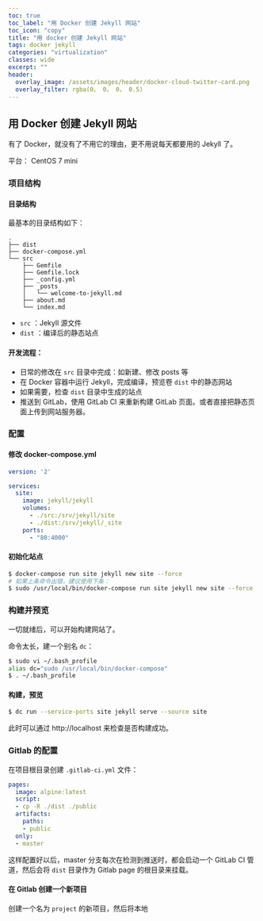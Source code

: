 ```yaml
---
toc: true
toc_label: "用 Docker 创建 Jekyll 网站"
toc_icon: "copy"
title: "用 docker 创建 Jekyll 网站"
tags: docker jekyll
categories: "virtualization"
classes: wide
excerpt: ""
header:
  overlay_image: /assets/images/header/docker-cloud-twitter-card.png
  overlay_filter: rgba(0， 0， 0， 0.5)
---
```





## 用 Docker 创建 Jekyll 网站

有了 Docker，就没有了不用它的理由，更不用说每天都要用的 Jekyll 了。

平台： CentOS 7 mini







### 项目结构



#### 目录结构

最基本的目录结构如下：

```
.
├── dist
├── docker-compose.yml
└── src
    ├── Gemfile
    ├── Gemfile.lock
    ├── _config.yml
    ├── _posts
    │   └── welcome-to-jekyll.md
    ├── about.md
    └── index.md
```

* `src` ：Jekyll 源文件
* `dist` ：编译后的静态站点




#### 开发流程：

* 日常的修改在 `src` 目录中完成：如新建、修改 posts 等
* 在 Docker 容器中运行 Jekyll，完成编译，预览卷 `dist` 中的静态网站
* 如果需要，检查 `dist` 目录中生成的站点
* 推送到 GitLab，使用 GitLab CI 来重新构建 GitLab 页面。或者直接把静态页面上传到网站服务器。











### 配置



#### 修改 docker-compose.yml

```yml
version: '2'

services:
  site:
    image: jekyll/jekyll
    volumes:
      - ./src:/srv/jekyll/site
      - ./dist:/srv/jekyll/_site
    ports:
      - "80:4000"
```



#### 初始化站点

```bash
$ docker-compose run site jekyll new site --force
# 如果上条命令出错，建议使用下条：
$ sudo /usr/local/bin/docker-compose run site jekyll new site --force
```










### 构建并预览

一切就绪后，可以开始构建网站了。

命令太长，建一个别名 `dc`：

```bash
$ sudo vi ~/.bash_profile
alias dc="sudo /usr/local/bin/docker-compose"
$ . ~/.bash_profile
```


#### 构建，预览

```bash
$ dc run --service-ports site jekyll serve --source site
```

此时可以通过 http://localhost 来检查是否构建成功。









### Gitlab 的配置

在项目根目录创建 `.gitlab-ci.yml` 文件：

```yml
pages:
  image: alpine:latest
  script:
  - cp -R ./dist ./public
  artifacts:
    paths:
    - public
  only:
  - master
```

这样配置好以后，master 分支每次在检测到推送时，都会启动一个 GitLab CI 管道，然后会将 `dist` 目录作为 Gitlab page 的根目录来挂载。



#### 在 Gitlab 创建一个新项目

创建一个名为 `project` 的新项目，然后将本地
